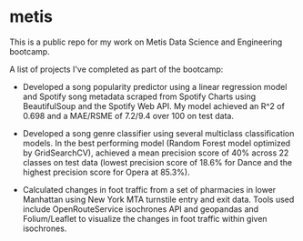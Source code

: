 # metis

This is a public repo for my work on Metis Data Science and Engineering bootcamp.

A list of projects I've completed as part of the bootcamp:
* Developed a song popularity predictor using a linear regression model and Spotify song metadata scraped from Spotify Charts using BeautifulSoup and the Spotify Web API. My model achieved an R^2 of 0.698 and a MAE/RSME of 7.2/9.4 over 100 on test data.

* Developed a song genre classifier using several multiclass classification models. In the best performing model (Random Forest model optimized by GridSearchCV), achieved a mean precision score of 40% across 22 classes on test data (lowest precision score of 18.6% for Dance and the highest precision score for Opera at 85.3%).

* Calculated changes in foot traffic from a set of pharmacies in lower Manhattan using New York MTA turnstile entry and exit data. Tools used include OpenRouteService isochrones API and geopandas and Folium/Leaflet to visualize the changes in foot traffic within given isochrones.